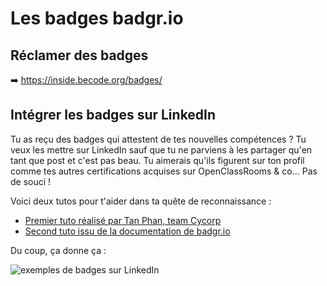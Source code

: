 # Les badges badgr.io

## Réclamer des badges
:arrow_right: https://inside.becode.org/badges/

## Intégrer les badges sur LinkedIn

Tu as reçu des badges qui attestent de tes nouvelles compétences ? Tu veux les mettre sur LinkedIn sauf que tu ne parviens à les partager qu'en tant que post et c'est pas beau. Tu aimerais qu'ils figurent sur ton profil comme tes autres certifications acquises sur OpenClassRooms & co... Pas de souci !

Voici deux tutos pour t'aider dans ta quête de reconnaissance :
- [Premier tuto réalisé par Tan Phan, team Cycorp](https://github.com/TanPhanCy/tutobadge)
- [Second tuto issu de la documentation de badgr.io](https://support.badgr.io/pages/viewpage.action?pageId=4554758)

Du coup, ça donne ça : 

![exemples de badges sur LinkedIn](img/badgesonlinkedin.png)
